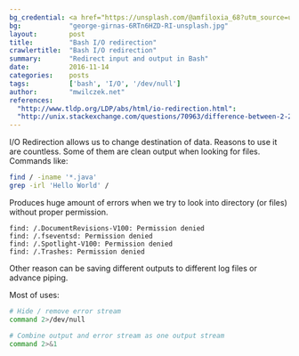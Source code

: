 ```yaml
---
bg_credential: <a href="https://unsplash.com/@amfiloxia_68?utm_source=unsplash&utm_medium=referral&utm_content=creditCopyText" target="_blank">George Girnas</a> on <a href="https://unsplash.com/?utm_source=unsplash&utm_medium=referral&utm_content=creditCopyText" target="_blank">Unsplash</a>
bg:            "george-girnas-6RTn6HZD-RI-unsplash.jpg"
layout:        post
title:         "Bash I/O redirection"
crawlertitle:  "Bash I/O redirection"
summary:       "Redirect input and output in Bash"
date:          2016-11-14
categories:    posts
tags:          ['bash', 'I/O', '/dev/null']
author:        "mwilczek.net"
references:
  "http://www.tldp.org/LDP/abs/html/io-redirection.html":
  "http://unix.stackexchange.com/questions/70963/difference-between-2-2-dev-null-dev-null-and-dev-null-21#70971":
---
```


I/O Redirection allows us to change destination of data. Reasons to use it are countless. Some of them are clean output when looking for files. Commands like:

```bash
find / -iname '*.java'
grep -irl 'Hello World' /
```

Produces huge amount of errors when we try to look into directory (or files) without proper permission.

```
find: /.DocumentRevisions-V100: Permission denied
find: /.fseventsd: Permission denied
find: /.Spotlight-V100: Permission denied
find: /.Trashes: Permission denied
```

Other reason can be saving different outputs to different log files or advance piping.

Most of uses:
```bash
# Hide / remove error stream
command 2>/dev/null

# Combine output and error stream as one output stream
command 2>&1
```
